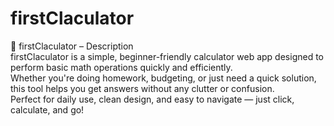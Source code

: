 # firstClaculator <br>
🔢 firstClaculator – Description <br>
firstClaculator is a simple, beginner-friendly calculator web app designed to perform basic math operations quickly and efficiently. <br>
Whether you're doing homework, budgeting, or just need a quick solution, this tool helps you get answers without any clutter or confusion. <br>
Perfect for daily use, clean design, and easy to navigate — just click, calculate, and go!<br>

